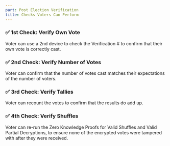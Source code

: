 ```yaml
---
part: Post Election Verification
title: Checks Voters Can Perform
---
```


### ✅ 1st Check: Verify Own Vote

Voter can use a 2nd device to check the Verification # to confirm that their own vote is correctly cast.

### ✅ 2nd Check: Verify Number of Votes

Voter can confirm that the number of votes cast matches their expectations of the number of voters.

### ✅ 3rd Check: Verify Tallies

Voter can recount the votes to confirm that the results do add up.

### ✅ 4th Check: Verify Shuffles

Voter can re-run the Zero Knowledge Proofs for Valid Shuffles and Valid Partial Decryptions, to ensure none of the encrypted votes were tampered with after they were received.
